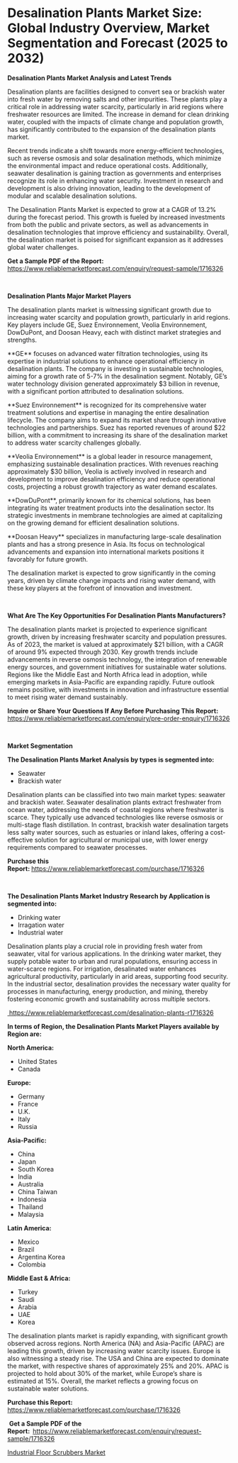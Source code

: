 <p><h1>Desalination Plants Market Size: Global Industry Overview, Market Segmentation and Forecast (2025 to 2032)</h1></p><p><strong>Desalination Plants Market Analysis and Latest Trends</strong></p>
<p><p>Desalination plants are facilities designed to convert sea or brackish water into fresh water by removing salts and other impurities. These plants play a critical role in addressing water scarcity, particularly in arid regions where freshwater resources are limited. The increase in demand for clean drinking water, coupled with the impacts of climate change and population growth, has significantly contributed to the expansion of the desalination plants market.</p><p>Recent trends indicate a shift towards more energy-efficient technologies, such as reverse osmosis and solar desalination methods, which minimize the environmental impact and reduce operational costs. Additionally, seawater desalination is gaining traction as governments and enterprises recognize its role in enhancing water security. Investment in research and development is also driving innovation, leading to the development of modular and scalable desalination solutions.</p><p>The Desalination Plants Market is expected to grow at a CAGR of 13.2% during the forecast period. This growth is fueled by increased investments from both the public and private sectors, as well as advancements in desalination technologies that improve efficiency and sustainability. Overall, the desalination market is poised for significant expansion as it addresses global water challenges.</p></p>
<p><strong>Get a Sample PDF of the Report:&nbsp;</strong> <a href="https://www.reliablemarketforecast.com/enquiry/request-sample/1716326?utm_campaign=2821&utm_medium=2&utm_source=Github&utm_content=ia&utm_term=08042025&utm_id=desalination-plants">https://www.reliablemarketforecast.com/enquiry/request-sample/1716326</a></p>
<p>&nbsp;</p>
<p><strong>Desalination Plants Major Market Players</strong></p>
<p><p>The desalination plants market is witnessing significant growth due to increasing water scarcity and population growth, particularly in arid regions. Key players include GE, Suez Environnement, Veolia Environnement, DowDuPont, and Doosan Heavy, each with distinct market strategies and strengths.</p><p>**GE** focuses on advanced water filtration technologies, using its expertise in industrial solutions to enhance operational efficiency in desalination plants. The company is investing in sustainable technologies, aiming for a growth rate of 5-7% in the desalination segment. Notably, GE’s water technology division generated approximately $3 billion in revenue, with a significant portion attributed to desalination solutions.</p><p>**Suez Environnement** is recognized for its comprehensive water treatment solutions and expertise in managing the entire desalination lifecycle. The company aims to expand its market share through innovative technologies and partnerships. Suez has reported revenues of around $22 billion, with a commitment to increasing its share of the desalination market to address water scarcity challenges globally.</p><p>**Veolia Environnement** is a global leader in resource management, emphasizing sustainable desalination practices. With revenues reaching approximately $30 billion, Veolia is actively involved in research and development to improve desalination efficiency and reduce operational costs, projecting a robust growth trajectory as water demand escalates.</p><p>**DowDuPont**, primarily known for its chemical solutions, has been integrating its water treatment products into the desalination sector. Its strategic investments in membrane technologies are aimed at capitalizing on the growing demand for efficient desalination solutions.</p><p>**Doosan Heavy** specializes in manufacturing large-scale desalination plants and has a strong presence in Asia. Its focus on technological advancements and expansion into international markets positions it favorably for future growth.</p><p>The desalination market is expected to grow significantly in the coming years, driven by climate change impacts and rising water demand, with these key players at the forefront of innovation and investment.</p></p>
<p>&nbsp;</p>
<p><strong>What Are The Key Opportunities For Desalination Plants Manufacturers?</strong></p>
<p><p>The desalination plants market is projected to experience significant growth, driven by increasing freshwater scarcity and population pressures. As of 2023, the market is valued at approximately $21 billion, with a CAGR of around 9% expected through 2030. Key growth trends include advancements in reverse osmosis technology, the integration of renewable energy sources, and government initiatives for sustainable water solutions. Regions like the Middle East and North Africa lead in adoption, while emerging markets in Asia-Pacific are expanding rapidly. Future outlook remains positive, with investments in innovation and infrastructure essential to meet rising water demand sustainably.</p></p>
<p><strong>Inquire or Share Your Questions If Any Before Purchasing This Report:</strong> <a href="https://www.reliablemarketforecast.com/enquiry/pre-order-enquiry/1716326?utm_campaign=2821&utm_medium=2&utm_source=Github&utm_content=ia&utm_term=08042025&utm_id=desalination-plants">https://www.reliablemarketforecast.com/enquiry/pre-order-enquiry/1716326</a></p>
<p>&nbsp;</p>
<p><strong>Market Segmentation</strong></p>
<p><strong>The Desalination Plants Market Analysis by types is segmented into:</strong></p>
<p><ul><li>Seawater</li><li>Brackish water</li></ul></p>
<p><p>Desalination plants can be classified into two main market types: seawater and brackish water. Seawater desalination plants extract freshwater from ocean water, addressing the needs of coastal regions where freshwater is scarce. They typically use advanced technologies like reverse osmosis or multi-stage flash distillation. In contrast, brackish water desalination targets less salty water sources, such as estuaries or inland lakes, offering a cost-effective solution for agricultural or municipal use, with lower energy requirements compared to seawater processes.</p></p>
<p><strong>Purchase this Report:&nbsp;</strong><a href="https://www.reliablemarketforecast.com/purchase/1716326?utm_campaign=2821&utm_medium=2&utm_source=Github&utm_content=ia&utm_term=08042025&utm_id=desalination-plants">https://www.reliablemarketforecast.com/purchase/1716326</a></p>
<p>&nbsp;</p>
<p><strong>The Desalination Plants Market Industry Research by Application is segmented into:</strong></p>
<p><ul><li>Drinking water</li><li>Irragation water</li><li>Industrial water</li></ul></p>
<p><p>Desalination plants play a crucial role in providing fresh water from seawater, vital for various applications. In the drinking water market, they supply potable water to urban and rural populations, ensuring access in water-scarce regions. For irrigation, desalinated water enhances agricultural productivity, particularly in arid areas, supporting food security. In the industrial sector, desalination provides the necessary water quality for processes in manufacturing, energy production, and mining, thereby fostering economic growth and sustainability across multiple sectors.</p></p>
<p><a href="https://www.reliablemarketforecast.com/desalination-plants-r1716326?utm_campaign=2821&utm_medium=2&utm_source=Github&utm_content=ia&utm_term=08042025&utm_id=desalination-plants">&nbsp;https://www.reliablemarketforecast.com/desalination-plants-r1716326</a></p>
<p><strong>In terms of Region, the Desalination Plants Market Players available by Region are:</strong></p>
<p>
    <p> <strong> North America: </strong>
        <ul>
            <li>United States</li>
            <li>Canada</li>
        </ul>
        </p> 
    <p> <strong> Europe: </strong>
        <ul>
            <li>Germany</li>
            <li>France</li>
            <li>U.K.</li>
            <li>Italy</li>
            <li>Russia</li>
        </ul>
        </p> 
    <p> <strong> Asia-Pacific: </strong>
        <ul>
            <li>China</li>
            <li>Japan</li>
            <li>South Korea</li>
            <li>India</li>
            <li>Australia</li>
            <li>China Taiwan</li>
            <li>Indonesia</li>
            <li>Thailand</li>
            <li>Malaysia</li>
        </ul>
        </p> 
    <p> <strong> Latin America: </strong>
        <ul>
            <li>Mexico</li>
            <li>Brazil</li>
            <li>Argentina Korea</li>
            <li>Colombia</li>
        </ul>
        </p> 
    <p> <strong> Middle East & Africa: </strong>
        <ul>
            <li>Turkey</li>
            <li>Saudi</li>
            <li>Arabia</li>
            <li>UAE</li>
            <li>Korea</li>
        </ul>
    </p>
    </p>
<p><p>The desalination plants market is rapidly expanding, with significant growth observed across regions. North America (NA) and Asia-Pacific (APAC) are leading this growth, driven by increasing water scarcity issues. Europe is also witnessing a steady rise. The USA and China are expected to dominate the market, with respective shares of approximately 25% and 20%. APAC is projected to hold about 30% of the market, while Europe’s share is estimated at 15%. Overall, the market reflects a growing focus on sustainable water solutions.</p></p>
<p><strong>Purchase this Report: </strong><a href="https://www.reliablemarketforecast.com/purchase/1716326?utm_campaign=2821&utm_medium=2&utm_source=Github&utm_content=ia&utm_term=08042025&utm_id=desalination-plants">https://www.reliablemarketforecast.com/purchase/1716326</a></p>
<p>&nbsp;<strong>Get a Sample PDF of the Report:&nbsp;&nbsp;</strong><a href="https://www.reliablemarketforecast.com/enquiry/request-sample/1716326?utm_campaign=2821&utm_medium=2&utm_source=Github&utm_content=ia&utm_term=08042025&utm_id=desalination-plants">https://www.reliablemarketforecast.com/enquiry/request-sample/1716326</a></p>
<p><strong></strong></p>
<p><p><a href="https://github.com/qetelosooya/Market-Research-Report-List-1/blob/main/industrial-floor-scrubbers-market.md?utm_campaign=2821&utm_medium=2&utm_source=Github&utm_content=ia&utm_term=08042025&utm_id=desalination-plants">Industrial Floor Scrubbers Market</a></p></p>